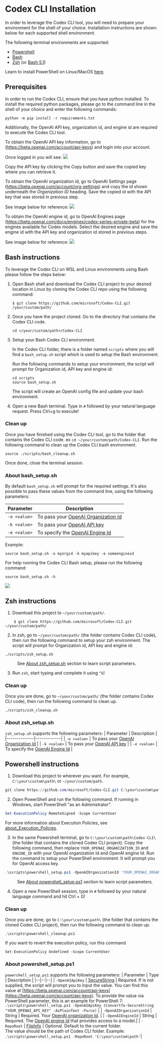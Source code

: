 # Codex CLI Installation

In order to leverage the Codex CLI tool, you will need to prepare your environment for the shell of your choice. Installation instructions are shown below for each supported shell environment. 

The following terminal environments are supported:  

* [Powershell](#powershell-instructions)
* [Bash](#bash-instructions) 
* [Zsh](#zsh-instructions) (or [Bash 5.1](#bash-instructions))

Learn to install PowerShell on Linux/MacOS
[here](https://docs.microsoft.com/powershell/scripting/install/installing-powershell).

## Prerequisites

In order to run the Codex CLI, ensure that you have python installed. To install the required python packages, please go to the command line in the shell of your choice and enter the following commands: 

```
python -m pip install -r requirements.txt
```

Additionally, the OpenAI API key, organization id, and engine id are required to execute the Codex CLI tool. 

To obtain the OpenAI API key information, go to (https://beta.openai.com/account/api-keys) and login into your account. 

Once logged in you will see: 
![](images/OpenAI-apikey.png)

Copy the API key by clicking the _Copy_ button and save the copied key where you can retrieve it.

To obtain the OpenAI organization id, go to OpenAI Settings page (https://beta.openai.com/account/org-settings) and copy the id shown underneath the _Organization ID_ heading. Save the copied id with the API key that was stored in previous step. 

See image below for reference: 
![](images/OpenAI-orgid.png)

To obtain the OpenAI engine id, go to OpenAI Engines page (https://beta.openai.com/docs/engines/codex-series-private-beta) for the engines available for Codex models. Select the desired engine and save the engine id with the API key and organization id stored in previous steps. 

See image below for reference: 
![](images/OpenAI-engineid.png)

## Bash instructions

To leverage the Codex CLI on WSL and Linux environments using Bash please follow the steps below: 

1. Open Bash shell and download the Codex CLI project to your desired location in Linux by cloning the Codex CLI repo using the following command: 
    ```
    $ git clone https://github.com/microsoft/Codex-CLI.git /your/custom/path/
    ```

2. Once you have the project cloned. Go to the directory that contains the Codex CLI code.
    ```
	cd </your/custom/path>/Codex-CLI
    ```

3. Setup your Bash Codex CLI environment.

	In the Codex CLI folder, there is a folder named `scripts` where you will find a `bash_setup.sh` script which is used to setup the Bash environment.

	Run the following commands to setup your environment, the script will prompt
	for Organization id, API key and engine id:
	```
	cd scripts
	source bash_setup.sh
	```
	
	The script will create an OpenAI config file and update your bash environment.

4. Open a new Bash terminal. Type in `#` followed by your natural language request. Press Ctrl+g to execute!

### Clean up

Once you have finished using the Codex CLI tool, go to the folder that contains the Codex CLI code. ex `cd ~/your/custom/path/Codex-CLI`. Run the following command to clean up the Codex CLI bash environment.
```
source ./scripts/bash_cleanup.sh
```
Once done, close the terminal session.

### About bash_setup.sh

By default `bash_setup.sh` will prompt for the required settings. It's also possible to pass these values from the command line, using the following parameters:

| Parameter    | Description |
|--------------|-------------|
| `-o <value>` | To pass your [OpenAI Organization Id](https://beta.openai.com/account/org-settings) |
| `-k <value>` | To pass your [OpenAI API key](https://beta.openai.com/account/api-keys) |
| `-e <value>` | To specify the [OpenAI Engine Id](https://beta.openai.com/docs/engines/codex-series-private-beta) |

Example: 

```
source bash_setup.sh -o myorgid -k myapikey -e someengineid
```

For help running the Codex CLI Bash setup, please run the following command:   
```
source bash_setup.sh -h
```

![](images/Codex-CLI-bashhelp.png)

## Zsh instructions

1. Download this project to `~/your/custom/path/`.

```
    $ git clone https://github.com/microsoft/Codex-CLI.git ~/your/custom/path/
```

2. In zsh, go to `~/your/custom/path/` (the folder contains Codex CLI code), then run the following command to setup your zsh environment. The script will prompt for Organization id, API key and engine id:

```
./scripts/zsh_setup.sh
```
&nbsp;&nbsp;&nbsp;&nbsp;&nbsp;&nbsp;&nbsp;&nbsp;&nbsp;&nbsp;See [About zsh_setup.sh](#about-zshsetupsh) section to learn script parameters.

3. Run `zsh`, start typing and complete it using `^G`!

### Clean up
Once you are done, go to `~/your/custom/path/` (the folder contains Codex CLI code), then run the following command to clean up.
```
./scripts/zsh_cleanup.sh
```

### About zsh_setup.sh
`zsh_setup.sh` supports the following parameters:
| Parameter    | Description |
|--------------|-------------|
| `-o <value>` | To pass your [OpenAI Organization Id](https://beta.openai.com/account/org-settings) |
| `-k <value>` | To pass your [OpenAI API key](https://beta.openai.com/account/api-keys) |
| `-e <value>` | To specify the [OpenAI Engine Id](https://beta.openai.com/docs/engines/codex-series-private-beta) |


## Powershell instructions

1. Download this project to wherever you want. For example, `C:\your\custom\path\` or `~/your/custom/path`.

```PowerShell
git clone https://github.com/microsoft/Codex-CLI.git C:\your\custom\path\
```

2. Open PowerShell and run the following command. If running in Windows, start PowerShell "as an Administrator".

```PowerShell
Set-ExecutionPolicy RemoteSigned -Scope CurrentUser
```

For more information about Execution Policies, see
[about_Execution_Policies](https://docs.microsoft.com/powershell/module/microsoft.powershell.core/about/about_execution_policies).


3. In the same Powershell terminal, go to `C:\your\custom\path\Codex-CLI\` (the folder that contains the cloned Codex CLI project). Copy the following command, then replace `YOUR_OPENAI_ORGANIZATION_ID` and `ENGINE_ID` with your OpenAI organization Id and OpenAI engine Id. Run the command to setup your PowerShell environment. It will prompt you for OpenAI access key.

```PowerShell
.\scripts\powershell_setup.ps1 -OpenAIOrganizationId 'YOUR_OPENAI_ORGANIZATION_ID' -OpenAIEngineId 'ENGINE_ID'
```
&nbsp;&nbsp;&nbsp;&nbsp;&nbsp;&nbsp;&nbsp;&nbsp;&nbsp;&nbsp;See [About powershell_setup.ps1](#about-powershell_setupps1) section to learn script parameters.

4. Open a new PowerShell session, type in `#` followed by your natural language command and hit Ctrl + G!

### Clean up
Once you are done, go to `C:\your\custom\path\` (the folder that contains the cloned Codex CLI project), then run the following command to clean up.
```
.\scripts\powershell_cleanup.ps1
```

If you want to revert the execution policy, run this command
```
Set-ExecutionPolicy Undefined -Scope CurrentUser
```

### About powershell_setup.ps1
`powershell_setup.ps1` supports the following parameters:
| Parameter | Type | Description |
|--|--|--|
| `-OpenAIApiKey` | [SecureString](https://docs.microsoft.com/en-us/dotnet/api/system.security.securestring) | Required. If is not supplied, the script will prompt you to input the value. You can find this value at [https://beta.openai.com/account/api-keys](https://beta.openai.com/account/api-keys). To provide the value via PowerShell parameter, this is an example for PowerShell 7: <br/> `.\scripts\powershell_setup.ps1 -OpenAIApiKey (ConvertTo-SecureString "YOUR_OPENAI_API_KEY" -AsPlainText -Force)` | 
| `-OpenAIOrganizationId` | String | Required. Your [OpenAI organization Id](https://beta.openai.com/account/org-settings). |
| `-OpenAIEngineId` | String | Required. The [OpenAI engine Id](https://beta.openai.com/docs/engines/codex-series-private-beta) that provides access to a model.|
| `-RepoRoot` | [FileInfo](https://docs.microsoft.com/en-us/dotnet/api/system.io.fileinfo) | Optional. Default to the current folder.<br>The value should be the path of Codex CLI folder. Example:<br/>`.\scripts\powershell_setup.ps1 -RepoRoot 'C:\your\custom\path'`|
